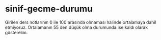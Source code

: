 # sinif-gecme-durumu
Girilen ders notlarının 0 ile 100 arasında olmaması halinde ortalamaya dahil etmiyoruz.
Ortalamanın 55 den düşük olma durumunda ise kaldı olarak gösterelim.
